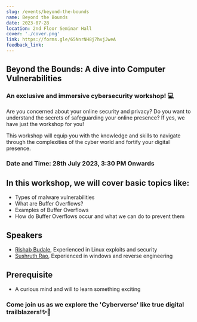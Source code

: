 ```yaml
---
slug: /events/beyond-the-bounds
name: Beyond the Bounds
date: 2023-07-28
location: 2nd Floor Seminar Hall
cover: './cover.png'
link: https://forms.gle/65NnrNH8j7hvjJweA
feedback_link:
---
```


## Beyond the Bounds: A dive into Computer Vulnerabilities

### An exclusive and immersive cybersecurity workshop! 💻

Are you concerned about your online security and privacy? Do you want to understand the secrets of safeguarding your online presence? If yes, we have just the workshop for you!

This workshop will equip you with the knowledge and skills to navigate through the complexities of the cyber world and fortify your digital presence.

### Date and Time: 28th July 2023, 3:30 PM Onwards

## In this workshop, we will cover basic topics like:

- Types of malware vulnerabilities
- What are Buffer Overflows?
- Examples of Buffer Overflows
- How do Buffer Overflows occur and what we can do to prevent them

## Speakers

- [Rishab Budale](https://www.linkedin.com/in/rishab-budale-428533229/), Experienced in Linux exploits and security
- [Sushruth Rao](https://www.linkedin.com/in/sushruth-rao-396342221/), Experienced in windows and reverse engineering

## Prerequisite

- A curious mind and will to learn something exciting

### Come join us as we explore the 'Cyberverse' like true digital trailblazers!✨👀
